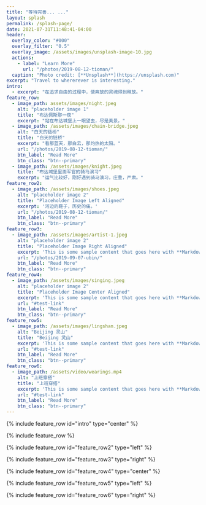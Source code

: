 ```yaml
---
title: "等待完善... ..."
layout: splash
permalink: /splash-page/
date: 2021-07-31T11:48:41-04:00
header:
  overlay_color: "#000"
  overlay_filter: "0.5"
  overlay_image: /assets/images/unsplash-image-10.jpg
  actions:
    - label: "Learn More"
      url: "/photos/2019-08-12-tioman/"
  caption: "Photo credit: [**Unsplash**](https://unsplash.com)"
excerpt: "Travel to whererever is interesting."
intro: 
  - excerpt: "在追求自由的过程中，使奔放的灵魂得到释放。"
feature_row:
  - image_path: assets/images/night.jpeg
    alt: "placeholder image 1"
    title: "布达佩斯那一夜"
    excerpt: "站在布达城堡上一眼望去，尽是美景。"
  - image_path: /assets/images/chain-bridge.jpeg
    alt: "白天的链桥"
    title: "白天的链桥"
    excerpt: "看那蓝天，那白云，那灼热的太阳。"
    url: "/photos/2019-08-12-tioman/"
    btn_label: "Read More"
    btn_class: "btn--primary"
  - image_path: /assets/images/knight.jpeg
    title: "布达城堡里面军官的骑马演习"
    excerpt: "运气比较好，刚好遇到骑马演习，庄重，严肃。"
feature_row2:
  - image_path: /assets/images/shoes.jpeg
    alt: "placeholder image 2"
    title: "Placeholder Image Left Aligned"
    excerpt: '河边的鞋子，历史的痛。'
    url: "/photos/2019-08-12-tioman/"
    btn_label: "Read More"
    btn_class: "btn--primary"
feature_row3:
  - image_path: /assets/images/artist-1.jpeg
    alt: "placeholder image 2"
    title: "Placeholder Image Right Aligned"
    excerpt: 'This is some sample content that goes here with **Markdown** formatting. Right aligned with `type="right"`'
    url: "/photos/2019-09-07-ubin/"
    btn_label: "Read More"
    btn_class: "btn--primary"
feature_row4:
  - image_path: /assets/images/singing.jpeg
    alt: "placeholder image 2"
    title: "Placeholder Image Center Aligned"
    excerpt: 'This is some sample content that goes here with **Markdown** formatting. Centered with `type="center"`'
    url: "#test-link"
    btn_label: "Read More"
    btn_class: "btn--primary"
feature_row5:
  - image_path: /assets/images/lingshan.jpeg
    alt: "Beijing 灵山"
    title: "Beijing 灵山"
    excerpt: 'This is some sample content that goes here with **Markdown** formatting. Centered with `type="center"`'
    url: "#test-link"
    btn_label: "Read More"
    btn_class: "btn--primary"
feature_row6:
  - image_path: /assets/video/wearings.mp4
    alt: "上班穿搭"
    title: "上班穿搭"
    excerpt: 'This is some sample content that goes here with **Markdown** formatting. Centered with `type="center"`'
    url: "#test-link"
    btn_label: "Read More"
    btn_class: "btn--primary"
---
```


{% include feature_row id="intro" type="center" %}

{% include feature_row %}

{% include feature_row id="feature_row2" type="left" %}

{% include feature_row id="feature_row3" type="right" %}

{% include feature_row id="feature_row4" type="center" %}

{% include feature_row id="feature_row5" type="left" %}

{% include feature_row id="feature_row6" type="right" %}
